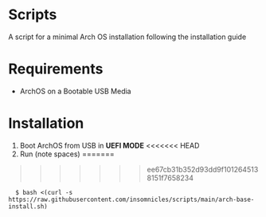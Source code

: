 # Scripts

A script for a minimal Arch OS installation following the installation guide 

# Requirements

- ArchOS on a Bootable USB Media

# Installation

1. Boot ArchOS from USB in **UEFI MODE** 
<<<<<<< HEAD
5. Run (note spaces)
=======
>>>>>>> ee67cb31b352d93dd9f1012645138151f7658234
```
  $ bash <(curl -s https://raw.githubusercontent.com/insomnicles/scripts/main/arch-base-install.sh)
```


